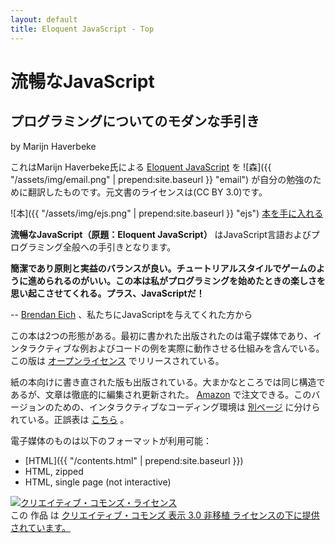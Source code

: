 ```yaml
---
layout: default
title: Eloquent JavaScript - Top
---
```


流暢なJavaScript
================

プログラミングについてのモダンな手引き
--------------------------------------

by Marijn Haverbeke

これはMarijn Haverbeke氏による [Eloquent JavaScript](http://eloquentjavascript.net/) を ![森]({{ "/assets/img/email.png" | prepend:site.baseurl }} "email") が自分の勉強のために翻訳したものです。元文書のライセンスは(CC BY 3.0)です。

![本]({{ "/assets/img/ejs.png" | prepend:site.baseurl }} "ejs")
[本を手に入れる](http://www.amazon.com/gp/product/1593272820?ie=UTF8&tag=marijhaver-20&linkCode=as2&camp=1789&creative=9325&creativeASIN=1593272820)

**流暢なJavaScript（原題：Eloquent JavaScript）** はJavaScript言語およびプログラミング全般への手引きとなります。

**簡潔であり原則と実益のバランスが良い。チュートリアルスタイルでゲームのように進められるのがいい。この本は私がプログラミングを始めたときの楽しさを思い起こさせてくれる。プラス、JavaScriptだ！**

-- [Brendan Eich](http://brendaneich.com) 、私たちにJavaScriptを与えてくれた方から

この本は2つの形態がある。最初に書かれた出版されたのは電子媒体であり、インタラクティブな例およびコードの例を実際に動作させる仕組みを含んでいる。この版は [オープンライセンス](http://creativecommons.org/licenses/by/3.0/) でリリースされている。

紙の本向けに書き直された版も出版されている。大まかなところでは同じ構造であるが、文章は徹底的に編集され更新された。 [Amazon](http://www.amazon.com/Eloquent-JavaScript-Marijn-Haverbeke/dp/1593272820) で注文できる。このバージョンのための、インタラクティブなコーディング環境は [別ページ](http://eloquentjavascript.net/paper.html) に分けられている。正誤表は [こちら](http://eloquentjavascript.net/errata.html) 。

電子媒体のものは以下のフォーマットが利用可能：

* [HTML]({{ "/contents.html" | prepend:site.baseurl }})
* HTML, zipped
* HTML, single page (not interactive)

<a rel="license" href="http://creativecommons.org/licenses/by/3.0/"><img alt="クリエイティブ・コモンズ・ライセンス" style="border-width:0" src="http://i.creativecommons.org/l/by/3.0/88x31.png" /></a><br />この 作品 は <a rel="license" href="http://creativecommons.org/licenses/by/3.0/">クリエイティブ・コモンズ 表示 3.0 非移植 ライセンスの下に提供されています。</a>
